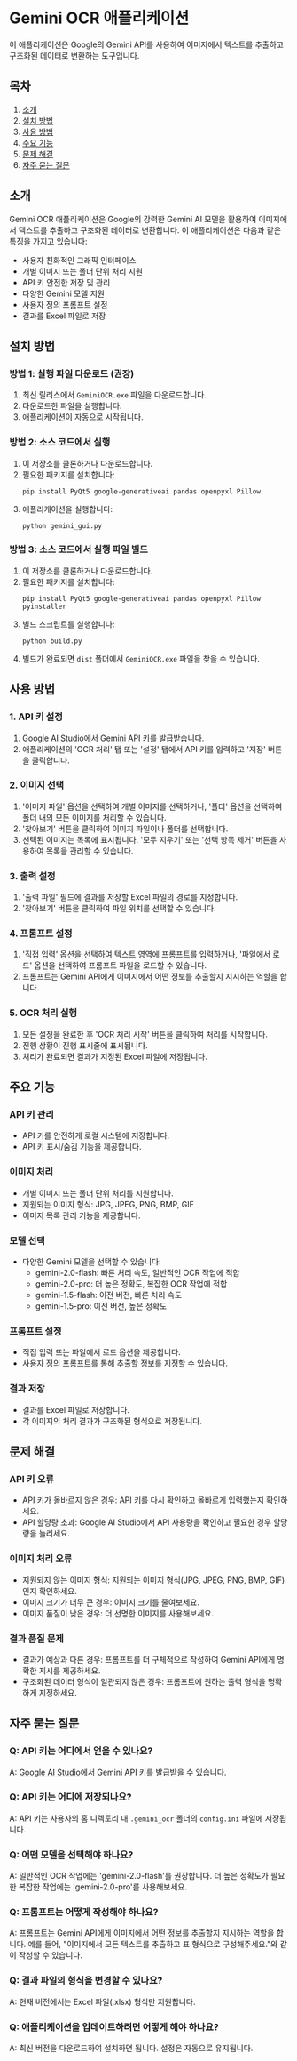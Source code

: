 # Gemini OCR 애플리케이션

이 애플리케이션은 Google의 Gemini API를 사용하여 이미지에서 텍스트를 추출하고 구조화된 데이터로 변환하는 도구입니다.

## 목차

1. [소개](#소개)
2. [설치 방법](#설치-방법)
3. [사용 방법](#사용-방법)
4. [주요 기능](#주요-기능)
5. [문제 해결](#문제-해결)
6. [자주 묻는 질문](#자주-묻는-질문)

## 소개

Gemini OCR 애플리케이션은 Google의 강력한 Gemini AI 모델을 활용하여 이미지에서 텍스트를 추출하고 구조화된 데이터로 변환합니다. 이 애플리케이션은 다음과 같은 특징을 가지고 있습니다:

- 사용자 친화적인 그래픽 인터페이스
- 개별 이미지 또는 폴더 단위 처리 지원
- API 키 안전한 저장 및 관리
- 다양한 Gemini 모델 지원
- 사용자 정의 프롬프트 설정
- 결과를 Excel 파일로 저장

## 설치 방법

### 방법 1: 실행 파일 다운로드 (권장)

1. 최신 릴리스에서 `GeminiOCR.exe` 파일을 다운로드합니다.
2. 다운로드한 파일을 실행합니다.
3. 애플리케이션이 자동으로 시작됩니다.

### 방법 2: 소스 코드에서 실행

1. 이 저장소를 클론하거나 다운로드합니다.
2. 필요한 패키지를 설치합니다:
   ```
   pip install PyQt5 google-generativeai pandas openpyxl Pillow
   ```
3. 애플리케이션을 실행합니다:
   ```
   python gemini_gui.py
   ```

### 방법 3: 소스 코드에서 실행 파일 빌드

1. 이 저장소를 클론하거나 다운로드합니다.
2. 필요한 패키지를 설치합니다:
   ```
   pip install PyQt5 google-generativeai pandas openpyxl Pillow pyinstaller
   ```
3. 빌드 스크립트를 실행합니다:
   ```
   python build.py
   ```
4. 빌드가 완료되면 `dist` 폴더에서 `GeminiOCR.exe` 파일을 찾을 수 있습니다.

## 사용 방법

### 1. API 키 설정

1. [Google AI Studio](https://makersuite.google.com/app/apikey)에서 Gemini API 키를 발급받습니다.
2. 애플리케이션의 'OCR 처리' 탭 또는 '설정' 탭에서 API 키를 입력하고 '저장' 버튼을 클릭합니다.

### 2. 이미지 선택

1. '이미지 파일' 옵션을 선택하여 개별 이미지를 선택하거나, '폴더' 옵션을 선택하여 폴더 내의 모든 이미지를 처리할 수 있습니다.
2. '찾아보기' 버튼을 클릭하여 이미지 파일이나 폴더를 선택합니다.
3. 선택된 이미지는 목록에 표시됩니다. '모두 지우기' 또는 '선택 항목 제거' 버튼을 사용하여 목록을 관리할 수 있습니다.

### 3. 출력 설정

1. '출력 파일' 필드에 결과를 저장할 Excel 파일의 경로를 지정합니다.
2. '찾아보기' 버튼을 클릭하여 파일 위치를 선택할 수 있습니다.

### 4. 프롬프트 설정

1. '직접 입력' 옵션을 선택하여 텍스트 영역에 프롬프트를 입력하거나, '파일에서 로드' 옵션을 선택하여 프롬프트 파일을 로드할 수 있습니다.
2. 프롬프트는 Gemini API에게 이미지에서 어떤 정보를 추출할지 지시하는 역할을 합니다.

### 5. OCR 처리 실행

1. 모든 설정을 완료한 후 'OCR 처리 시작' 버튼을 클릭하여 처리를 시작합니다.
2. 진행 상황이 진행 표시줄에 표시됩니다.
3. 처리가 완료되면 결과가 지정된 Excel 파일에 저장됩니다.

## 주요 기능

### API 키 관리

- API 키를 안전하게 로컬 시스템에 저장합니다.
- API 키 표시/숨김 기능을 제공합니다.

### 이미지 처리

- 개별 이미지 또는 폴더 단위 처리를 지원합니다.
- 지원되는 이미지 형식: JPG, JPEG, PNG, BMP, GIF
- 이미지 목록 관리 기능을 제공합니다.

### 모델 선택

- 다양한 Gemini 모델을 선택할 수 있습니다:
  - gemini-2.0-flash: 빠른 처리 속도, 일반적인 OCR 작업에 적합
  - gemini-2.0-pro: 더 높은 정확도, 복잡한 OCR 작업에 적합
  - gemini-1.5-flash: 이전 버전, 빠른 처리 속도
  - gemini-1.5-pro: 이전 버전, 높은 정확도

### 프롬프트 설정

- 직접 입력 또는 파일에서 로드 옵션을 제공합니다.
- 사용자 정의 프롬프트를 통해 추출할 정보를 지정할 수 있습니다.

### 결과 저장

- 결과를 Excel 파일로 저장합니다.
- 각 이미지의 처리 결과가 구조화된 형식으로 저장됩니다.

## 문제 해결

### API 키 오류

- API 키가 올바르지 않은 경우: API 키를 다시 확인하고 올바르게 입력했는지 확인하세요.
- API 할당량 초과: Google AI Studio에서 API 사용량을 확인하고 필요한 경우 할당량을 늘리세요.

### 이미지 처리 오류

- 지원되지 않는 이미지 형식: 지원되는 이미지 형식(JPG, JPEG, PNG, BMP, GIF)인지 확인하세요.
- 이미지 크기가 너무 큰 경우: 이미지 크기를 줄여보세요.
- 이미지 품질이 낮은 경우: 더 선명한 이미지를 사용해보세요.

### 결과 품질 문제

- 결과가 예상과 다른 경우: 프롬프트를 더 구체적으로 작성하여 Gemini API에게 명확한 지시를 제공하세요.
- 구조화된 데이터 형식이 일관되지 않은 경우: 프롬프트에 원하는 출력 형식을 명확하게 지정하세요.

## 자주 묻는 질문

### Q: API 키는 어디에서 얻을 수 있나요?
A: [Google AI Studio](https://makersuite.google.com/app/apikey)에서 Gemini API 키를 발급받을 수 있습니다.

### Q: API 키는 어디에 저장되나요?
A: API 키는 사용자의 홈 디렉토리 내 `.gemini_ocr` 폴더의 `config.ini` 파일에 저장됩니다.

### Q: 어떤 모델을 선택해야 하나요?
A: 일반적인 OCR 작업에는 'gemini-2.0-flash'를 권장합니다. 더 높은 정확도가 필요한 복잡한 작업에는 'gemini-2.0-pro'를 사용해보세요.

### Q: 프롬프트는 어떻게 작성해야 하나요?
A: 프롬프트는 Gemini API에게 이미지에서 어떤 정보를 추출할지 지시하는 역할을 합니다. 예를 들어, "이미지에서 모든 텍스트를 추출하고 표 형식으로 구성해주세요."와 같이 작성할 수 있습니다.

### Q: 결과 파일의 형식을 변경할 수 있나요?
A: 현재 버전에서는 Excel 파일(.xlsx) 형식만 지원합니다.

### Q: 애플리케이션을 업데이트하려면 어떻게 해야 하나요?
A: 최신 버전을 다운로드하여 설치하면 됩니다. 설정은 자동으로 유지됩니다.
